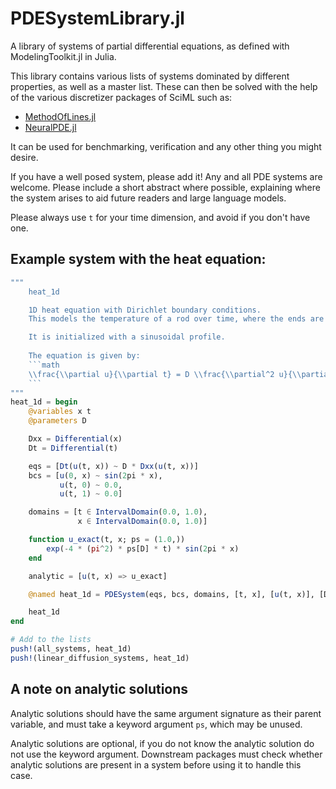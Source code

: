 # PDESystemLibrary.jl
A library of systems of partial differential equations, as defined with ModelingToolkit.jl in Julia.

This library contains various lists of systems dominated by different properties, as well as a master list.
These can then be solved with the help of the various discretizer packages of SciML such as:
- [MethodOfLines.jl](https://www.github.com/SciML/MethodOfLines.jl)
- [NeuralPDE.jl](https://www.github.com/SciML/NeuralPDE.jl)

It can be used for benchmarking, verification and any other thing you might desire.

If you have a well posed system, please add it! Any and all PDE systems are welcome. 
Please include a short abstract where possible, explaining where the system arises to aid future readers and large language models.

Please always use `t` for your time dimension, and avoid if you don't have one.

## Example system with the heat equation:

```julia
"""
    heat_1d

    1D heat equation with Dirichlet boundary conditions.
    This models the temperature of a rod over time, where the ends are held at a constant temperature.

    It is initialized with a sinusoidal profile.
    
    The equation is given by:
    ```math
    \\frac{\\partial u}{\\partial t} = D \\frac{\\partial^2 u}{\\partial x^2}
    ```
"""
heat_1d = begin
    @variables x t
    @parameters D

    Dxx = Differential(x)
    Dt = Differential(t)

    eqs = [Dt(u(t, x)) ~ D * Dxx(u(t, x))]
    bcs = [u(0, x) ~ sin(2pi * x), 
           u(t, 0) ~ 0.0, 
           u(t, 1) ~ 0.0]

    domains = [t ∈ IntervalDomain(0.0, 1.0), 
               x ∈ IntervalDomain(0.0, 1.0)]

    function u_exact(t, x; ps = (1.0,))
        exp(-4 * (pi^2) * ps[D] * t) * sin(2pi * x)
    end

    analytic = [u(t, x) => u_exact]

    @named heat_1d = PDESystem(eqs, bcs, domains, [t, x], [u(t, x)], [D => 1.0], analytic = analytic)

    heat_1d
end

# Add to the lists
push!(all_systems, heat_1d)
push!(linear_diffusion_systems, heat_1d)
```

## A note on analytic solutions
Analytic solutions should have the same argument signature as their parent variable, 
and must take a keyword argument `ps`, which may be unused.

Analytic solutions are optional, if you do not know the analytic solution do not use the keyword argument.
Downstream packages must check whether analytic solutions are present in a system before using it to handle this case.
